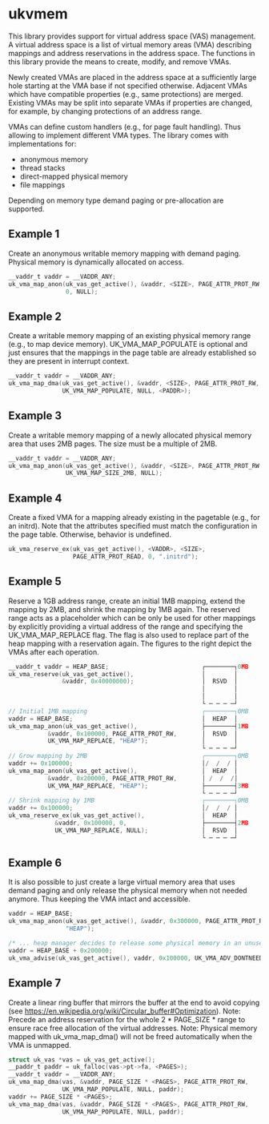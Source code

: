# ukvmem

This library provides support for virtual address space (VAS) management. A
virtual address space is a list of virtual memory areas (VMA) describing
mappings and address reservations in the address space. The functions in
this library provide the means to create, modify, and remove VMAs.

Newly created VMAs are placed in the address space at a sufficiently large hole
starting at the VMA base if not specified otherwise. Adjacent VMAs which have
compatible properties (e.g., same protections) are merged. Existing VMAs may be
split into separate VMAs if properties are changed, for example, by changing
protections of an address range.

VMAs can define custom handlers (e.g., for page fault handling). Thus allowing
to implement different VMA types. The library comes with implementations for:
- anonymous memory
- thread stacks
- direct-mapped physical memory
- file mappings

Depending on memory type demand paging or pre-allocation are supported.

## Example 1
Create an anonymous writable memory mapping with demand paging. Physical
memory is dynamically allocated on access.
```C
__vaddr_t vaddr = __VADDR_ANY;
uk_vma_map_anon(uk_vas_get_active(), &vaddr, <SIZE>, PAGE_ATTR_PROT_RW,
                0, NULL);
```
## Example 2
Create a writable memory mapping of an existing physical memory range
(e.g., to map device memory). UK_VMA_MAP_POPULATE is optional and just
ensures that the mappings in the page table are already established so they
are present in interrupt context.
```C
__vaddr_t vaddr = __VADDR_ANY;
uk_vma_map_dma(uk_vas_get_active(), &vaddr, <SIZE>, PAGE_ATTR_PROT_RW,
               UK_VMA_MAP_POPULATE, NULL, <PADDR>);
```

## Example 3
Create a writable memory mapping of a newly allocated physical memory
area that uses 2MB pages. The size must be a multiple of 2MB.
```C
__vaddr_t vaddr = __VADDR_ANY;
uk_vma_map_anon(uk_vas_get_active(), &vaddr, <SIZE>, PAGE_ATTR_PROT_RW,
                UK_VMA_MAP_SIZE_2MB, NULL);
```

## Example 4
Create a fixed VMA for a mapping already existing in the pagetable (e.g.,
for an initrd). Note that the attributes specified must match the configuration
in the page table. Otherwise, behavior is undefined.
```C
uk_vma_reserve_ex(uk_vas_get_active(), <VADDR>, <SIZE>,
                  PAGE_ATTR_PROT_READ, 0, ".initrd");
```

## Example 5
Reserve a 1GB address range, create an initial 1MB mapping, extend the
mapping by 2MB, and shrink the mapping by 1MB again. The reserved range
acts as a placeholder which can be only be used for other mappings by
explicitly providing a virtual address of the range and specifying the
UK_VMA_MAP_REPLACE flag. The flag is also used to replace part of the
heap mapping with a reservation again. The figures to the right depict
the VMAs after each operation.
```C
__vaddr_t vaddr = HEAP_BASE;                          ┌────────┐0MB
uk_vma_reserve(uk_vas_get_active(),                   │        │
               &vaddr, 0x40000000);                   │  RSVD  │
                                                      │        │
                                                      │        │
                                                      └ ─ ─ ─ ─┘
// Initial 1MB mapping                                ┌────────┐0MB
vaddr = HEAP_BASE;                                    │  HEAP  │
uk_vma_map_anon(uk_vas_get_active(),                  ├────────┤1MB
           &vaddr, 0x100000, PAGE_ATTR_PROT_RW,       │  RSVD  │
           UK_VMA_MAP_REPLACE, "HEAP");               │        │
                                                      └ ─ ─ ─ ─┘
// Grow mapping by 2MB                                ┌────────┐0MB
vaddr += 0x100000;                                    │/  /  / │
uk_vma_map_anon(uk_vas_get_active(),                  │  HEAP  │
           &vaddr, 0x200000, PAGE_ATTR_PROT_RW,       │ /  /  /│
           UK_VMA_MAP_REPLACE, "HEAP");               ├────────┤3MB
                                                      └ ─ ─ ─ ─┘
// Shrink mapping by 1MB                              ┌────────┐0MB
vaddr += 0x100000;                                    │/  /  / │
uk_vma_reserve_ex(uk_vas_get_active(),                │  HEAP  │
             &vaddr, 0x100000, 0,                     ├────────┤2MB
             UK_VMA_MAP_REPLACE, NULL);               │  RSVD  │
                                                      └ ─ ─ ─ ─┘
```

## Example 6
It is also possible to just create a large virtual memory area that uses
demand paging and only release the physical memory when not needed anymore.
Thus keeping the VMA intact and accessible.
```C
vaddr = HEAP_BASE;
uk_vma_map_anon(uk_vas_get_active(), &vaddr, 0x300000, PAGE_ATTR_PROT_RW, 0,
                "HEAP");

/* ... heap manager decides to release some physical memory in an unused area */
vaddr = HEAP_BASE + 0x200000;
uk_vma_advise(uk_vas_get_active(), vaddr, 0x100000, UK_VMA_ADV_DONTNEED, 0);
```

## Example 7
Create a linear ring buffer that mirrors the buffer at the end to avoid
copying (see https://en.wikipedia.org/wiki/Circular_buffer#Optimization).
Note: Precede an address reservation for the whole 2 * PAGE_SIZE * <PAGES>
range to ensure race free allocation of the virtual addresses.
Note: Physical memory mapped with uk_vma_map_dma() will not be freed
automatically when the VMA is unmapped.
```C
struct uk_vas *vas = uk_vas_get_active();
__paddr_t paddr = uk_falloc(vas->pt->fa, <PAGES>);
__vaddr_t vaddr = __VADDR_ANY;
uk_vma_map_dma(vas, &vaddr, PAGE_SIZE * <PAGES>, PAGE_ATTR_PROT_RW,
               UK_VMA_MAP_POPULATE, NULL, paddr);
vaddr += PAGE_SIZE * <PAGES>;
uk_vma_map_dma(vas, &vaddr, PAGE_SIZE * <PAGES>, PAGE_ATTR_PROT_RW,
               UK_VMA_MAP_POPULATE, NULL, paddr);
```
